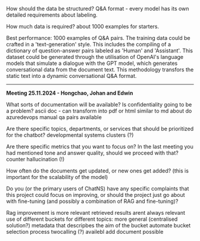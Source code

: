  How should the data be structured? Q&A format - every model has its own detailed requirements about labeling.
 
 How much data is required? about 1000 examples for starters.

Best performance: 1000 examples of Q&A pairs. The training data could be crafted in a 'text-generation' style. This includes the compiling of a dictionary of question-answer pairs labeled as 'Human' and 'Assistant'. This dataset could be generated through the utilisation of OpenAI's language models that simulate a dialogue with the GPT model, which generates conversational data from the document text. This methodology transfors the static text into a dynamic conversational Q&A format.

---------
**Meeting 25.11.2024 - Hongchao, Johan and Edwin**

What sorts of documentation will be available? Is confidentiality going to be a problem?
ascii doc - can transform into pdf or html similar to md
about do
azuredevops
manual qa pairs available

Are there specific topics, departments, or services that should be prioritized for the chatbot?
developmental systems clusters (?)

Are there specific metrics that you want to focus on? In the last meeting you had mentioned tone and answer quality, should we proceed with that?
counter hallucination (!)

How often do the documents get updated, or new ones get added? (this is important for the scalability of the model)

Do you (or the primary users of ChatNS) have any specific complaints that this project could focus on improving, or should the project just go about with fine-tuning (and possibly a combination of RAG and fine-tuning)?

Rag improvement is more relevant
retrieved results arent always relevant
use of different buckets for different topics: more general (centralised solution?)
metadata that descripbes the aim of the bucket
automate bucket selection process
twocalling (?) availebl
add document possible